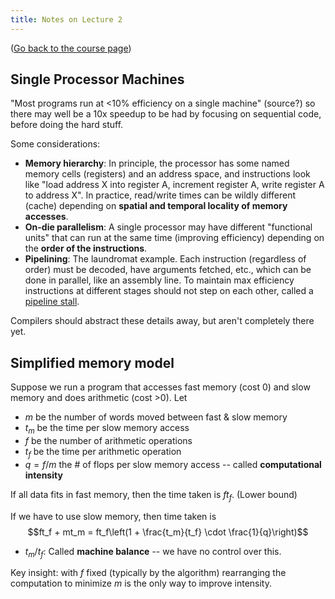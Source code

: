 ```yaml
---
title: Notes on Lecture 2
---
```


([Go back to the course page](/classes/parp/index.html))

## Single Processor Machines

"Most programs run at <10% efficiency on a single machine" (source?) so there may well be a 10x speedup to be had by focusing on sequential code, before doing the hard stuff.

Some considerations:

* **Memory hierarchy**: In principle, the processor has some named memory cells (registers) and an address space, and instructions look like "load address X into register A, increment register A, write register A to address X". In practice, read/write times can be wildly different (cache) depending on **spatial and temporal locality of memory accesses**.
* **On-die parallelism**: A single processor may have different "functional units" that can run at the same time (improving efficiency) depending on the **order of the instructions**.
* **Pipelining**: The laundromat example. Each instruction (regardless of order) must be decoded, have arguments fetched, etc., which can be done in parallel, like an assembly line. To maintain max efficiency instructions at different stages should not step on each other, called a [pipeline stall](https://en.wikipedia.org/wiki/Bubble_%28computing%29).

Compilers should abstract these details away, but aren't completely there yet.

## Simplified memory model

Suppose we run a program that accesses fast memory (cost 0) and slow memory and does arithmetic (cost >0). Let

* $m$ be the number of words moved between fast & slow memory
* $t_m$ be the time per slow memory access
* $f$ be the number of arithmetic operations
* $t_f$ be the time per arithmetic operation
* $q = f/m$ the # of flops per slow memory access -- called **computational intensity**

If all data fits in fast memory, then the time taken is $ft_f$. (Lower bound)

If we have to use slow memory, then time taken is $$ft_f + mt_m = ft_f\left(1 + \frac{t_m}{t_f} \cdot \frac{1}{q}\right)$$

* $t_m/t_f$: Called **machine balance** -- we have no control over this.

Key insight: with $f$ fixed (typically by the algorithm) rearranging the computation to minimize $m$ is the only way to improve intensity.
